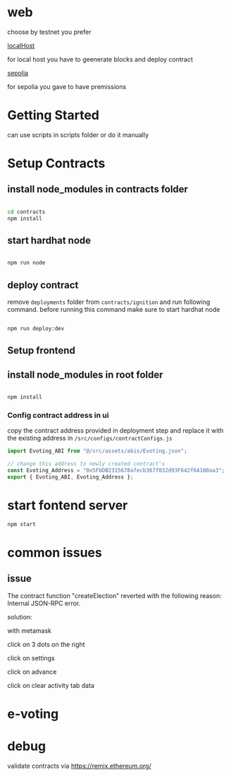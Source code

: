 # web

choose by testnet you prefer

[localHost](https://blockchain-e-vote-local-32fsx600u-doleval013s-projects.vercel.app/)

for local host you have to geenerate blocks and deploy contract

[sepolia](https://blockchain-e-vote-sepolia-e57iq4wse-doleval013s-projects.vercel.app/)

for sepolia you gave to have premissions 

# Getting Started

can use scripts in scripts folder or do it manually

# Setup Contracts

## install node_modules in contracts folder

```bash

cd contracts
npm install

```

## start hardhat node

```bash

npm run node
```

## deploy contract

remove `deployments` folder from `contracts/ignition` and run following command. before running this command make sure to start hardhat node

```bash

npm run deploy:dev
```

## Setup frontend

## install node_modules in root folder

```bash

npm install

```

### Config contract address in ui

copy the contract address provided in deployment step and replace it with the existing address in `/src/configs/contractConfigs.js`

```javascript
import Evoting_ABI from "@/src/assets/abis/Evoting.json";

// change this address to newly created contract's
const Evoting_Address = "0x5FbDB2315678afecb367f032d93F642f64180aa3";
export { Evoting_ABI, Evoting_Address };
```

# start fontend server

```bash
npm start

```

# common issues
## issue
 The contract function "createElection" reverted with the following reason:
 Internal JSON-RPC error.
 
solution:

with metamask 

click on 3 dots on the right

click on settings

click on advance

click on clear activity tab data

# e-voting

# debug
 validate contracts via https://remix.ethereum.org/
